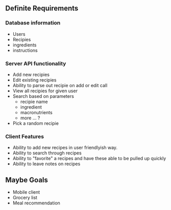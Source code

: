 ## Definite Requirements


### Database information  

* Users 
* Recipies 
* ingredients 
* instructions 


### Server API functionality 

* Add new recipies 
* Edit existing recipies 
* Ability to parse out recipie on add or edit call
* View all recipies for given user 
* Search based on parameters 
    * recipie name 
    * ingredient 
    * macronutrients 
    * more ... ?
* Pick a random recipie 

### Client Features

* Ability to add new recipes in user friendlyish way.
* Ability to search through recipes
* Ability to "favorite" a recipes and have these able to be pulled up quickly
* Ability to leave notes on recipes

## Maybe Goals

* Mobile client
* Grocery list 
* Meal recommendation 